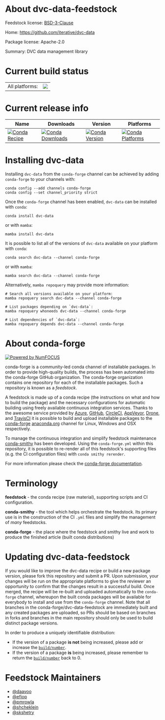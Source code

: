 About dvc-data-feedstock
========================

Feedstock license: [BSD-3-Clause](https://github.com/conda-forge/dvc-data-feedstock/blob/main/LICENSE.txt)

Home: https://github.com/iterative/dvc-data

Package license: Apache-2.0

Summary: DVC data management library

Current build status
====================


<table><tr><td>All platforms:</td>
    <td>
      <a href="https://dev.azure.com/conda-forge/feedstock-builds/_build/latest?definitionId=16308&branchName=main">
        <img src="https://dev.azure.com/conda-forge/feedstock-builds/_apis/build/status/dvc-data-feedstock?branchName=main">
      </a>
    </td>
  </tr>
</table>

Current release info
====================

| Name | Downloads | Version | Platforms |
| --- | --- | --- | --- |
| [![Conda Recipe](https://img.shields.io/badge/recipe-dvc--data-green.svg)](https://anaconda.org/conda-forge/dvc-data) | [![Conda Downloads](https://img.shields.io/conda/dn/conda-forge/dvc-data.svg)](https://anaconda.org/conda-forge/dvc-data) | [![Conda Version](https://img.shields.io/conda/vn/conda-forge/dvc-data.svg)](https://anaconda.org/conda-forge/dvc-data) | [![Conda Platforms](https://img.shields.io/conda/pn/conda-forge/dvc-data.svg)](https://anaconda.org/conda-forge/dvc-data) |

Installing dvc-data
===================

Installing `dvc-data` from the `conda-forge` channel can be achieved by adding `conda-forge` to your channels with:

```
conda config --add channels conda-forge
conda config --set channel_priority strict
```

Once the `conda-forge` channel has been enabled, `dvc-data` can be installed with `conda`:

```
conda install dvc-data
```

or with `mamba`:

```
mamba install dvc-data
```

It is possible to list all of the versions of `dvc-data` available on your platform with `conda`:

```
conda search dvc-data --channel conda-forge
```

or with `mamba`:

```
mamba search dvc-data --channel conda-forge
```

Alternatively, `mamba repoquery` may provide more information:

```
# Search all versions available on your platform:
mamba repoquery search dvc-data --channel conda-forge

# List packages depending on `dvc-data`:
mamba repoquery whoneeds dvc-data --channel conda-forge

# List dependencies of `dvc-data`:
mamba repoquery depends dvc-data --channel conda-forge
```


About conda-forge
=================

[![Powered by
NumFOCUS](https://img.shields.io/badge/powered%20by-NumFOCUS-orange.svg?style=flat&colorA=E1523D&colorB=007D8A)](https://numfocus.org)

conda-forge is a community-led conda channel of installable packages.
In order to provide high-quality builds, the process has been automated into the
conda-forge GitHub organization. The conda-forge organization contains one repository
for each of the installable packages. Such a repository is known as a *feedstock*.

A feedstock is made up of a conda recipe (the instructions on what and how to build
the package) and the necessary configurations for automatic building using freely
available continuous integration services. Thanks to the awesome service provided by
[Azure](https://azure.microsoft.com/en-us/services/devops/), [GitHub](https://github.com/),
[CircleCI](https://circleci.com/), [AppVeyor](https://www.appveyor.com/),
[Drone](https://cloud.drone.io/welcome), and [TravisCI](https://travis-ci.com/)
it is possible to build and upload installable packages to the
[conda-forge](https://anaconda.org/conda-forge) [anaconda.org](https://anaconda.org/)
channel for Linux, Windows and OSX respectively.

To manage the continuous integration and simplify feedstock maintenance
[conda-smithy](https://github.com/conda-forge/conda-smithy) has been developed.
Using the ``conda-forge.yml`` within this repository, it is possible to re-render all of
this feedstock's supporting files (e.g. the CI configuration files) with ``conda smithy rerender``.

For more information please check the [conda-forge documentation](https://conda-forge.org/docs/).

Terminology
===========

**feedstock** - the conda recipe (raw material), supporting scripts and CI configuration.

**conda-smithy** - the tool which helps orchestrate the feedstock.
                   Its primary use is in the construction of the CI ``.yml`` files
                   and simplify the management of *many* feedstocks.

**conda-forge** - the place where the feedstock and smithy live and work to
                  produce the finished article (built conda distributions)


Updating dvc-data-feedstock
===========================

If you would like to improve the dvc-data recipe or build a new
package version, please fork this repository and submit a PR. Upon submission,
your changes will be run on the appropriate platforms to give the reviewer an
opportunity to confirm that the changes result in a successful build. Once
merged, the recipe will be re-built and uploaded automatically to the
`conda-forge` channel, whereupon the built conda packages will be available for
everybody to install and use from the `conda-forge` channel.
Note that all branches in the conda-forge/dvc-data-feedstock are
immediately built and any created packages are uploaded, so PRs should be based
on branches in forks and branches in the main repository should only be used to
build distinct package versions.

In order to produce a uniquely identifiable distribution:
 * If the version of a package **is not** being increased, please add or increase
   the [``build/number``](https://docs.conda.io/projects/conda-build/en/latest/resources/define-metadata.html#build-number-and-string).
 * If the version of a package **is** being increased, please remember to return
   the [``build/number``](https://docs.conda.io/projects/conda-build/en/latest/resources/define-metadata.html#build-number-and-string)
   back to 0.

Feedstock Maintainers
=====================

* [@daavoo](https://github.com/daavoo/)
* [@efiop](https://github.com/efiop/)
* [@pmrowla](https://github.com/pmrowla/)
* [@shcheklein](https://github.com/shcheklein/)
* [@skshetry](https://github.com/skshetry/)


<!-- dummy commit to enable rerendering -->

